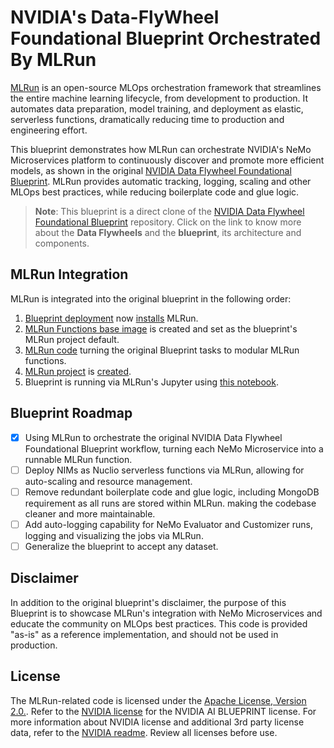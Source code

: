 # NVIDIA's Data-FlyWheel Foundational Blueprint Orchestrated By MLRun

[MLRun](https://www.mlrun.org/) is an open-source MLOps orchestration framework that streamlines the entire machine 
learning lifecycle, from development to production. It automates data preparation, model training, and deployment as 
elastic, serverless functions, dramatically reducing time to production and engineering effort. 

This blueprint demonstrates how MLRun can orchestrate NVIDIA's NeMo Microservices platform to continuously discover and 
promote more efficient models, as shown in the original 
[NVIDIA Data Flywheel Foundational Blueprint](https://github.com/NVIDIA-AI-Blueprints/data-flywheel). MLRun provides 
automatic tracking, logging, scaling and other MLOps best practices, while reducing boilerplate code and glue logic.

> **Note**: This blueprint is a direct clone of the 
> [NVIDIA Data Flywheel Foundational Blueprint](https://github.com/NVIDIA-AI-Blueprints/data-flywheel) repository. 
> Click on the link to know more about the **Data Flywheels** and the **blueprint**, its architecture and components.

## MLRun Integration

MLRun is integrated into the original blueprint in the following order:

1. [Blueprint deployment](notebooks/data-flywheel-bp-tutorial.ipynb) now [installs](scripts/mlrun.sh) MLRun.
2. [MLRun Functions base image](deploy/mlrun/Dockerfile) is created and set as the blueprint's MLRun project default.
3. [MLRun code](src/mlrun) turning the original Blueprint tasks to modular MLRun functions.
4. [MLRun project](project.yaml) is [created](project_setup.py).
5. Blueprint is running via MLRun's Jupyter using [this notebook](mlrun-data-flywheel-tutorial.ipynb).

## Blueprint Roadmap

- [x] Using MLRun to orchestrate the original NVIDIA Data Flywheel Foundational Blueprint workflow, turning each NeMo Microservice 
      into a runnable MLRun function.
- [ ] Deploy NIMs as Nuclio serverless functions via MLRun, allowing for auto-scaling and resource management.
- [ ] Remove redundant boilerplate code and glue logic, including MongoDB requirement as all runs are stored within 
      MLRun. making the codebase cleaner and more maintainable.
- [ ] Add auto-logging capability for NeMo Evaluator and Customizer runs, logging and visualizing the jobs via MLRun.
- [ ] Generalize the blueprint to accept any dataset.

## Disclaimer

In addition to the original blueprint's disclaimer, the purpose of this Blueprint is to showcase MLRun's integration 
with NeMo Microservices and educate the community on MLOps best practices. This code is provided "as-is" as a reference 
implementation, and should not be used in production. 

## License

The MLRun-related code is licensed under the [Apache License, Version 2.0.](./LICENSE). Refer to the [NVIDIA license](./NVIDIA-LICENSE) 
for the NVIDIA AI BLUEPRINT license. For more information about NVIDIA license and additional 3rd party license data, refer to the 
[NVIDIA readme](./NVIDIA-README.md). Review all licenses before use.

